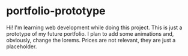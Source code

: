 # portfolio-prototype


Hi! I'm learning web development while doing this project. This is just a prototype of my future portfolio. I plan to add some animations and, obviously, change the lorems. Prices are not relevant, they are just a placeholder.
